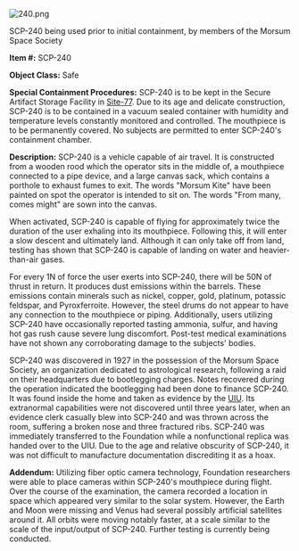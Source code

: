 ![240.png](http://scp-wiki.wdfiles.com/local--files/scp-240/240.png)

SCP-240 being used prior to initial containment, by members of the Morsum Space Society

**Item #:** SCP-240

**Object Class:** Safe

**Special Containment Procedures:** SCP-240 is to be kept in the Secure Artifact Storage Facility in [Site-77](http://www.scp-wiki.net/secure-facility-dossier-site-77). Due to its age and delicate construction, SCP-240 is to be contained in a vacuum sealed container with humidity and temperature levels constantly monitored and controlled. The mouthpiece is to be permanently covered. No subjects are permitted to enter SCP-240's containment chamber.

**Description:** SCP-240 is a vehicle capable of air travel. It is constructed from a wooden rood which the operator sits in the middle of, a mouthpiece connected to a pipe device, and a large canvas sack, which contains a porthole to exhaust fumes to exit. The words "Morsum Kite" have been painted on spot the operator is intended to sit on. The words "From many, comes might" are sown into the canvas.

When activated, SCP-240 is capable of flying for approximately twice the duration of the user exhaling into its mouthpiece. Following this, it will enter a slow descent and ultimately land. Although it can only take off from land, testing has shown that SCP-240 is capable of landing on water and heavier-than-air gases.

For every 1N of force the user exerts into SCP-240, there will be 50N of thrust in return. It produces dust emissions within the barrels. These emissions contain minerals such as nickel, copper, gold, platinum, potassic feldspar, and Pyroxferroite. However, the steel drums do not appear to have any connection to the mouthpiece or piping. Additionally, users utilizing SCP-240 have occasionally reported tasting ammonia, sulfur, and having hot gas rush cause severe lung discomfort. Post-test medical examinations have not shown any corroborating damage to the subjects' bodies.

SCP-240 was discovered in 1927 in the possession of the Morsum Space Society, an organization dedicated to astrological research, following a raid on their headquarters due to bootlegging charges. Notes recovered during the operation indicated the bootlegging had been done to finance SCP-240. It was found inside the home and taken as evidence by the [UIU](http://www.scp-wiki.net/unusual-incidents-unit-hub). Its extranormal capabilities were not discovered until three years later, when an evidence clerk casually blew into SCP-240 and was thrown across the room, suffering a broken nose and three fractured ribs. SCP-240 was immediately transferred to the Foundation while a nonfunctional replica was handed over to the UIU. Due to the age and relative obscurity of SCP-240, it was not difficult to manufacture documentation discrediting it as a hoax.

**Addendum:** Utilizing fiber optic camera technology, Foundation researchers were able to place cameras within SCP-240's mouthpiece during flight. Over the course of the examination, the camera recorded a location in space which appeared very similar to the solar system. However, the Earth and Moon were missing and Venus had several possibly artificial satellites around it. All orbits were moving notably faster, at a scale similar to the scale of the input/output of SCP-240. Further testing is currently being conducted.